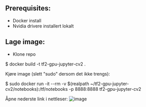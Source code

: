 Prerequisites:
---
- Docker install
- Nvidia drivere installert lokalt

Lage image:
---

- Klone repo

$ docker build -t tf2-gpu-jupyter-cv2 .

Kjøre image (slett "sudo" dersom det ikke trengs):


$ sudo docker run -it --rm -v $(realpath ~/tf2-gpu-jupyter-cv2/notebooks):/tf/notebooks -p 8888:8888 tf2-gpu-jupyter-cv2


Åpne nederste link i nettleser:
![image](https://user-images.githubusercontent.com/42869570/135875317-9b953a7e-d8d3-470b-82a6-f50dd49dc605.png)

